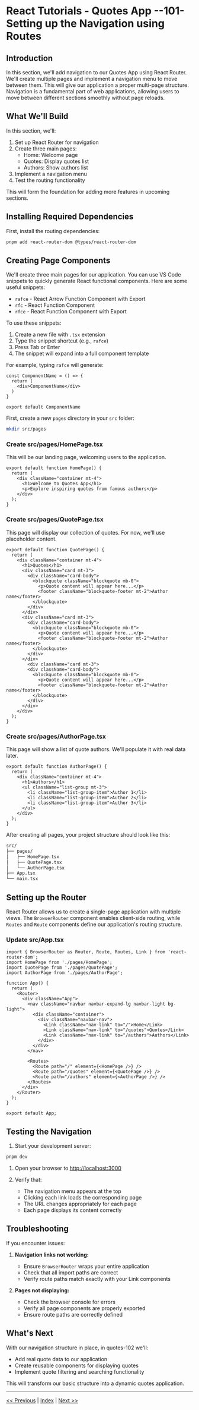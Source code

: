 # React Tutorials - Quotes App  --101- Setting up the Navigation using Routes

## Introduction

In this section, we'll add navigation to our Quotes App using React Router. We'll create multiple pages and implement a navigation menu to move between them. This will give our application a proper multi-page structure. Navigation is a fundamental part of web applications, allowing users to move between different sections smoothly without page reloads.

## What We'll Build

In this section, we'll:

1. Set up React Router for navigation
2. Create three main pages:
   - Home: Welcome page
   - Quotes: Display quotes list
   - Authors: Show authors list
3. Implement a navigation menu
4. Test the routing functionality

This will form the foundation for adding more features in upcoming sections.

## Installing Required Dependencies

First, install the routing dependencies:

```bash
pnpm add react-router-dom @types/react-router-dom
```

## Creating Page Components

We'll create three main pages for our application. You can use VS Code snippets to quickly generate React functional components. Here are some useful snippets:

- `rafce` - React Arrow Function Component with Export
- `rfc` - React Function Component
- `rfce` - React Function Component with Export

To use these snippets:

1. Create a new file with `.tsx` extension
1. Type the snippet shortcut (e.g., `rafce`)
1. Press Tab or Enter
1. The snippet will expand into a full component template

For example, typing `rafce` will generate:

```tsx
const ComponentName = () => {
  return (
    <div>ComponentName</div>
  )
}

export default ComponentName
```

First, create a new `pages` directory in your `src` folder:

```bash
mkdir src/pages
```

### Create src/pages/HomePage.tsx

This will be our landing page, welcoming users to the application.

```tsx
export default function HomePage() {
  return (
    <div className="container mt-4">
      <h1>Welcome to Quotes App</h1>
      <p>Explore inspiring quotes from famous authors</p>
    </div>
  );
}
```

### Create src/pages/QuotePage.tsx

This page will display our collection of quotes. For now, we'll use placeholder content.

``` tsx
export default function QuotePage() {
  return (
    <div className="container mt-4">
      <h1>Quotes</h1>
      <div className="card mt-3">
        <div className="card-body">
          <blockquote className="blockquote mb-0">
            <p>Quote content will appear here...</p>
            <footer className="blockquote-footer mt-2">Author name</footer>
          </blockquote>
        </div>
      </div>
      <div className="card mt-3">
        <div className="card-body">
          <blockquote className="blockquote mb-0">
            <p>Quote content will appear here...</p>
            <footer className="blockquote-footer mt-2">Author name</footer>
          </blockquote>
        </div>
      </div>
        <div className="card mt-3">
        <div className="card-body">
          <blockquote className="blockquote mb-0">
            <p>Quote content will appear here...</p>
            <footer className="blockquote-footer mt-2">Author name</footer>
          </blockquote>
        </div>
      </div>
    </div>
  );
}
```

### Create src/pages/AuthorPage.tsx

This page will show a list of quote authors. We'll populate it with real data later.

```tsx
export default function AuthorPage() {
  return (
    <div className="container mt-4">
      <h1>Authors</h1>
      <ul className="list-group mt-3">
        <li className="list-group-item">Author 1</li>
        <li className="list-group-item">Author 2</li>
        <li className="list-group-item">Author 3</li>
      </ul>
    </div>
  );
}
```

After creating all pages, your project structure should look like this:

```bash
src/
├── pages/
│   ├── HomePage.tsx
│   ├── QuotePage.tsx
│   └── AuthorPage.tsx
├── App.tsx
└── main.tsx
```

## Setting up the Router

React Router allows us to create a single-page application with multiple views. The `BrowserRouter` component enables client-side routing, while `Routes` and `Route` components define our application's routing structure.

### Update src/App.tsx

```tsx
import { BrowserRouter as Router, Route, Routes, Link } from 'react-router-dom';
import HomePage from './pages/HomePage';
import QuotePage from './pages/QuotePage';
import AuthorPage from './pages/AuthorPage';

function App() {
  return (
    <Router>
      <div className="App">
        <nav className="navbar navbar-expand-lg navbar-light bg-light">
          <div className="container">
            <div className="navbar-nav">
              <Link className="nav-link" to="/">Home</Link>
              <Link className="nav-link" to="/quotes">Quotes</Link>
              <Link className="nav-link" to="/authors">Authors</Link>
            </div>
          </div>
        </nav>

        <Routes>
          <Route path="/" element={<HomePage />} />
          <Route path="/quotes" element={<QuotePage />} />
          <Route path="/authors" element={<AuthorPage />} />
        </Routes>
      </div>
    </Router>
  );
}

export default App;
```

## Testing the Navigation

1. Start your development server:

```bash
pnpm dev
```

1. Open your browser to [http://localhost:3000](http://localhost:3000)

1. Verify that:
   - The navigation menu appears at the top
   - Clicking each link loads the corresponding page
   - The URL changes appropriately for each page
   - Each page displays its content correctly

## Troubleshooting

If you encounter issues:

1. **Navigation links not working:**
   - Ensure `BrowserRouter` wraps your entire application
   - Check that all import paths are correct
   - Verify route paths match exactly with your Link components

2. **Pages not displaying:**
   - Check the browser console for errors
   - Verify all page components are properly exported
   - Ensure route paths are correctly defined

## What's Next

With our navigation structure in place, in quotes-102 we'll:

- Add real quote data to our application
- Create reusable components for displaying quotes
- Implement quote filtering and searching functionality

This will transform our basic structure into a dynamic quotes application.

---

[<< Previous](/tutorial-reactjs/quotes-100) | [Index](/tutorial-reactjs/) | [Next >>](/tutorial-reactjs/quotes-102)

